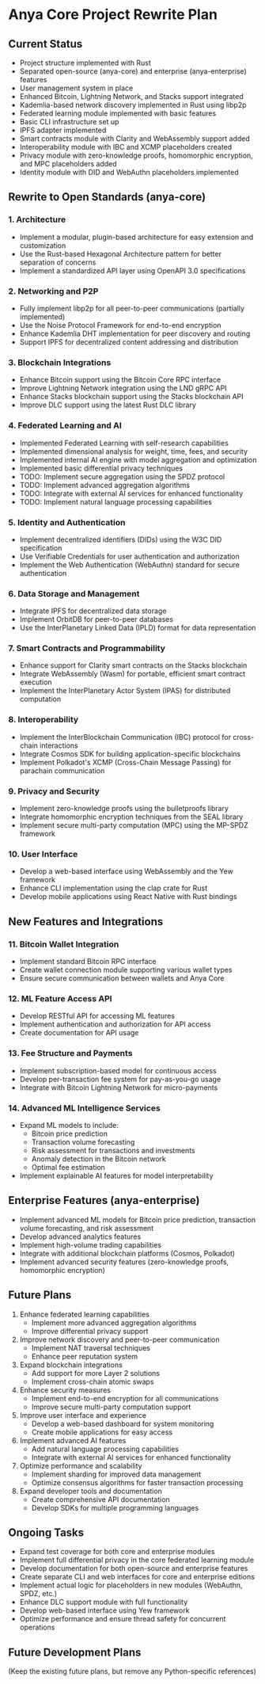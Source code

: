 # Anya Core Project Rewrite Plan

## Current Status

- Project structure implemented with Rust
- Separated open-source (anya-core) and enterprise (anya-enterprise) features
- User management system in place
- Enhanced Bitcoin, Lightning Network, and Stacks support integrated
- Kademlia-based network discovery implemented in Rust using libp2p
- Federated learning module implemented with basic features
- Basic CLI infrastructure set up
- IPFS adapter implemented
- Smart contracts module with Clarity and WebAssembly support added
- Interoperability module with IBC and XCMP placeholders created
- Privacy module with zero-knowledge proofs, homomorphic encryption, and MPC placeholders added
- Identity module with DID and WebAuthn placeholders implemented

## Rewrite to Open Standards (anya-core)

### 1. Architecture

- Implement a modular, plugin-based architecture for easy extension and customization
- Use the Rust-based Hexagonal Architecture pattern for better separation of concerns
- Implement a standardized API layer using OpenAPI 3.0 specifications

### 2. Networking and P2P

- Fully implement libp2p for all peer-to-peer communications (partially implemented)
- Use the Noise Protocol Framework for end-to-end encryption
- Enhance Kademlia DHT implementation for peer discovery and routing
- Support IPFS for decentralized content addressing and distribution

### 3. Blockchain Integrations

- Enhance Bitcoin support using the Bitcoin Core RPC interface
- Improve Lightning Network integration using the LND gRPC API
- Enhance Stacks blockchain support using the Stacks blockchain API
- Improve DLC support using the latest Rust DLC library

### 4. Federated Learning and AI

- Implemented Federated Learning with self-research capabilities
- Implemented dimensional analysis for weight, time, fees, and security
- Implemented internal AI engine with model aggregation and optimization
- Implemented basic differential privacy techniques
- TODO: Implement secure aggregation using the SPDZ protocol
- TODO: Implement advanced aggregation algorithms
- TODO: Integrate with external AI services for enhanced functionality
- TODO: Implement natural language processing capabilities

### 5. Identity and Authentication

- Implement decentralized identifiers (DIDs) using the W3C DID specification
- Use Verifiable Credentials for user authentication and authorization
- Implement the Web Authentication (WebAuthn) standard for secure authentication

### 6. Data Storage and Management

- Integrate IPFS for decentralized data storage
- Implement OrbitDB for peer-to-peer databases
- Use the InterPlanetary Linked Data (IPLD) format for data representation

### 7. Smart Contracts and Programmability

- Enhance support for Clarity smart contracts on the Stacks blockchain
- Integrate WebAssembly (Wasm) for portable, efficient smart contract execution
- Implement the InterPlanetary Actor System (IPAS) for distributed computation

### 8. Interoperability

- Implement the InterBlockchain Communication (IBC) protocol for cross-chain interactions
- Integrate Cosmos SDK for building application-specific blockchains
- Implement Polkadot's XCMP (Cross-Chain Message Passing) for parachain communication

### 9. Privacy and Security

- Implement zero-knowledge proofs using the bulletproofs library
- Integrate homomorphic encryption techniques from the SEAL library
- Implement secure multi-party computation (MPC) using the MP-SPDZ framework

### 10. User Interface

- Develop a web-based interface using WebAssembly and the Yew framework
- Enhance CLI implementation using the clap crate for Rust
- Develop mobile applications using React Native with Rust bindings

## New Features and Integrations

### 11. Bitcoin Wallet Integration

- Implement standard Bitcoin RPC interface
- Create wallet connection module supporting various wallet types
- Ensure secure communication between wallets and Anya Core

### 12. ML Feature Access API

- Develop RESTful API for accessing ML features
- Implement authentication and authorization for API access
- Create documentation for API usage

### 13. Fee Structure and Payments

- Implement subscription-based model for continuous access
- Develop per-transaction fee system for pay-as-you-go usage
- Integrate with Bitcoin Lightning Network for micro-payments

### 14. Advanced ML Intelligence Services

- Expand ML models to include:
  - Bitcoin price prediction
  - Transaction volume forecasting
  - Risk assessment for transactions and investments
  - Anomaly detection in the Bitcoin network
  - Optimal fee estimation
- Implement explainable AI features for model interpretability

## Enterprise Features (anya-enterprise)

- Implement advanced ML models for Bitcoin price prediction, transaction volume forecasting, and risk assessment
- Develop advanced analytics features
- Implement high-volume trading capabilities
- Integrate with additional blockchain platforms (Cosmos, Polkadot)
- Implement advanced security features (zero-knowledge proofs, homomorphic encryption)

## Future Plans

1. Enhance federated learning capabilities
   - Implement more advanced aggregation algorithms
   - Improve differential privacy support
2. Improve network discovery and peer-to-peer communication
   - Implement NAT traversal techniques
   - Enhance peer reputation system
3. Expand blockchain integrations
   - Add support for more Layer 2 solutions
   - Implement cross-chain atomic swaps
4. Enhance security measures
   - Implement end-to-end encryption for all communications
   - Improve secure multi-party computation support
5. Improve user interface and experience
   - Develop a web-based dashboard for system monitoring
   - Create mobile applications for easy access
6. Implement advanced AI features
   - Add natural language processing capabilities
   - Integrate with external AI services for enhanced functionality
7. Optimize performance and scalability
   - Implement sharding for improved data management
   - Optimize consensus algorithms for faster transaction processing
8. Expand developer tools and documentation
   - Create comprehensive API documentation
   - Develop SDKs for multiple programming languages

## Ongoing Tasks

- Expand test coverage for both core and enterprise modules
- Implement full differential privacy in the core federated learning module
- Develop documentation for both open-source and enterprise features
- Create separate CLI and web interfaces for core and enterprise editions
- Implement actual logic for placeholders in new modules (WebAuthn, SPDZ, etc.)
- Enhance DLC support module with full functionality
- Develop web-based interface using Yew framework
- Optimize performance and ensure thread safety for concurrent operations

## Future Development Plans

(Keep the existing future plans, but remove any Python-specific references)
